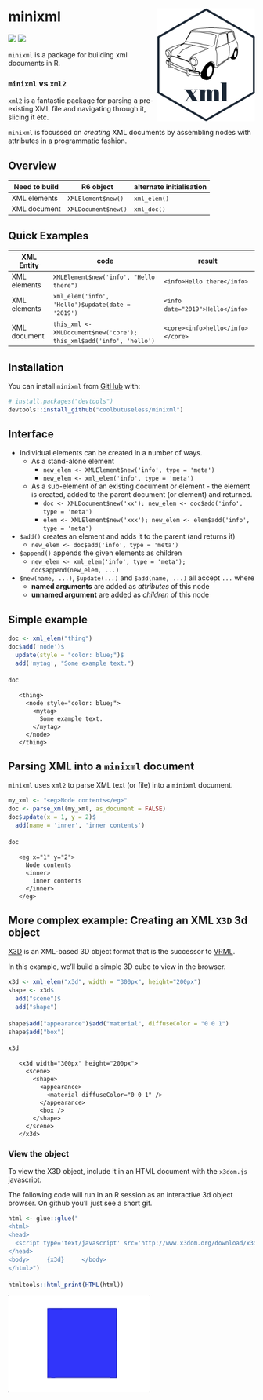 
<!-- README.md is generated from README.Rmd. Please edit that file -->

# minixml <img src="man/figures/logo.png" align="right" height=230/>

<!-- badges: start -->

![](http://img.shields.io/badge/cool-useless-green.svg)
![](http://img.shields.io/badge/mini-verse-blue.svg)
<!-- badges: end -->

`minixml` is a package for building xml documents in R.

### `minixml` vs `xml2`

`xml2` is a fantastic package for parsing a pre-existing XML file and
navigating through it, slicing it etc.

`minixml` is focussed on *creating* XML documents by assembling nodes
with attributes in a programmatic fashion.

## Overview

| Need to build | R6 object           | alternate initialisation |
| ------------- | ------------------- | ------------------------ |
| XML elements  | `XMLElement$new()`  | `xml_elem()`             |
| XML document  | `XMLDocument$new()` | `xml_doc()`              |

## Quick Examples

| XML Entity   | code                                                                 | result                            |
| ------------ | -------------------------------------------------------------------- | --------------------------------- |
| XML elements | `XMLElement$new('info', "Hello there")`                              | `<info>Hello there</info>`        |
| XML elements | `xml_elem('info', 'Hello')$update(date = '2019')`                    | `<info date="2019">Hello</info>`  |
| XML document | `this_xml <- XMLDocument$new('core'); this_xml$add('info', 'hello')` | `<core><info>hello</info></core>` |

## Installation

You can install `minixml` from
[GitHub](https://github.com/coolbutuseless/minixml) with:

``` r
# install.packages("devtools")
devtools::install_github("coolbutuseless/minixml")
```

## Interface

  - Individual elements can be created in a number of ways.
      - As a stand-alone element
          - `new_elem <- XMLElement$new('info', type = 'meta')`
          - `new_elem <- xml_elem('info', type = 'meta')`
      - As a sub-element of an existing document or element - the
        element is created, added to the parent document (or element)
        and returned.
          - `doc <- XMLDocument$new('xx'); new_elem <- doc$add('info',
            type = 'meta')`
          - `elem <- XMLElement$new('xxx'); new_elem <- elem$add('info',
            type = 'meta')`
  - `$add()` creates an element and adds it to the parent (and returns
    it)
      - `new_elem <- doc$add('info', type = 'meta')`
  - `$append()` appends the given elements as children
      - `new_elem <- xml_elem('info', type = 'meta');
        doc$append(new_elem, ...)`
  - `$new(name, ...)`, `$update(...)` and `$add(name, ...)` all accept
    `...` where
      - **named arguments** are added as *attributes* of this node
      - **unnamed argument** are added as *children* of this node

## Simple example

``` r
doc <- xml_elem("thing")
doc$add('node')$
  update(style = "color: blue;")$
  add('mytag', "Some example text.")

doc
```

``` 
   <thing>
     <node style="color: blue;">
       <mytag>
         Some example text.
       </mytag>
     </node>
   </thing>
```

## Parsing XML into a `minixml` document

`minixml` uses `xml2` to parse XML text (or file) into a `minixml`
document.

``` r
my_xml <- "<eg>Node contents</eg>"
doc <- parse_xml(my_xml, as_document = FALSE)
doc$update(x = 1, y = 2)$
  add(name = 'inner', 'inner contents')

doc
```

``` 
   <eg x="1" y="2">
     Node contents
     <inner>
       inner contents
     </inner>
   </eg>
```

## More complex example: Creating an XML `X3D` 3d object

[X3D](https://en.wikipedia.org/wiki/X3D) is an XML-based 3D object
format that is the successor to
[VRML](https://en.wikipedia.org/wiki/VRML).

In this example, we’ll build a simple 3D cube to view in the browser.

``` r
x3d <- xml_elem("x3d", width = "300px", height="200px")
shape <- x3d$
  add("scene")$
  add("shape")

shape$add("appearance")$add("material", diffuseColor = "0 0 1")
shape$add("box")

x3d
```

``` 
   <x3d width="300px" height="200px">
     <scene>
       <shape>
         <appearance>
           <material diffuseColor="0 0 1" />
         </appearance>
         <box />
       </shape>
     </scene>
   </x3d>
```

### View the object

To view the X3D object, include it in an HTML document with the
`x3dom.js` javascript.

The following code will run in an R session as an interactive 3d object
browser. On github you’ll just see a short gif.

``` r
html <- glue::glue("
<html> 
<head> 
  <script type='text/javascript' src='http://www.x3dom.org/download/x3dom.js'> </script> 
</head> 
<body>     {x3d}     </body> 
</html>")

htmltools::html_print(HTML(html))
```

<img src = "man/figures/x3d.gif" />
